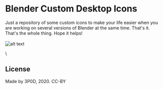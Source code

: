 # Blender Custom Desktop Icons
Just a repository of some custom icons to make your life easier when you are working on several versions of Blender at the same time.
That's it. That's the whole thing. Hope it helps! 
\
\
![alt text](https://i.imgur.com/r2BRxiK.png)

\
## License
Made by 3P0D, 2020. CC-BY
